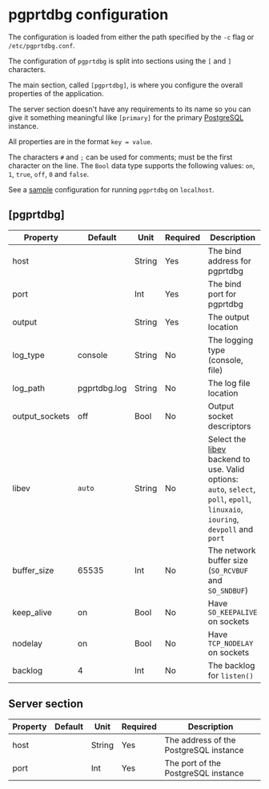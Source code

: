 # pgprtdbg configuration

The configuration is loaded from either the path specified by the `-c` flag or `/etc/pgprtdbg.conf`.

The configuration of `pgprtdbg` is split into sections using the `[` and `]` characters.

The main section, called `[pgprtdbg]`, is where you configure the overall properties
of the application.

The server section doesn't have any requirements to its name so you can give it something
meaningful like `[primary]` for the primary [PostgreSQL](https://www.postgresql.org)
instance.

All properties are in the format `key = value`.

The characters `#` and `;` can be used for comments; must be the first character on the line.
The `Bool` data type supports the following values: `on`, `1`, `true`, `off`, `0` and `false`.

See a [sample](./etc/pgprtdbg.conf) configuration for running `pgprtdbg` on `localhost`.

## [pgprtdbg]

| Property | Default | Unit | Required | Description |
|----------|---------|------|----------|-------------|
| host | | String | Yes | The bind address for pgprtdbg |
| port | | Int | Yes | The bind port for pgprtdbg |
| output | | String | Yes | The output location |
| log_type | console | String | No | The logging type (console, file) |
| log_path | pgprtdbg.log | String | No | The log file location |
| output_sockets | off | Bool | No | Output socket descriptors |
| libev | `auto` | String | No | Select the [libev](http://software.schmorp.de/pkg/libev.html) backend to use. Valid options: `auto`, `select`, `poll`, `epoll`, `linuxaio`, `iouring`, `devpoll` and `port` |
| buffer_size | 65535 | Int | No | The network buffer size (`SO_RCVBUF` and `SO_SNDBUF`) |
| keep_alive | on | Bool | No | Have `SO_KEEPALIVE` on sockets |
| nodelay | on | Bool | No | Have `TCP_NODELAY` on sockets |
| backlog | 4 | Int | No | The backlog for `listen()` |

## Server section

| Property | Default | Unit | Required | Description |
|----------|---------|------|----------|-------------|
| host | | String | Yes | The address of the PostgreSQL instance |
| port | | Int | Yes | The port of the PostgreSQL instance |

